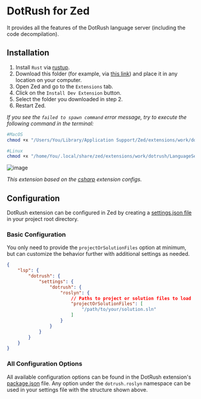 # DotRush for Zed

It provides all the features of the DotRush language server (including the code decompilation).

## Installation
1. Install `Rust` via [rustup](https://www.rust-lang.org/tools/install).
2. Download this folder (for example, via [this link](https://download-directory.github.io/?url=https%3A%2F%2Fgithub.com%2FJaneySprings%2FDotRush%2Ftree%2Fmain%2Fsrc%2FZed)) and place it in any location on your computer.
3. Open Zed and go to the `Extensions` tab.
4. Click on the `Install Dev Extension` button.
5. Select the folder you downloaded in step 2.
6. Restart Zed.

*If you see the `failed to spawn command` error message, try to execute the following command in the terminal:*
```bash
#MacOS
chmod +x "/Users/You/Library/Application Support/Zed/extensions/work/dotrush/LanguageServer/dotrush"

#Linux
chmod +x "/home/You/.local/share/zed/extensions/work/dotrush/LanguageServer/dotrush"
```
 
![image](https://github.com/JaneySprings/DotRush/raw/main/assets/image5.jpg)

*This extension based on the [csharp](https://github.com/zed-extensions/csharp) extension configs.*

## Configuration

DotRush extension can be configured in Zed by creating a [settings.json file](https://zed.dev/docs/configuring-zed#settings-files) in your project root directory. 

### Basic Configuration

You only need to provide the `projectOrSolutionFiles` option at minimum, but can customize the behavior further with additional settings as needed.

```json
{
    "lsp": {
        "dotrush": {
            "settings": {
                "dotrush": {
                    "roslyn": {
                        // Paths to project or solution files to load
                        "projectOrSolutionFiles": [
                            "/path/to/your/solution.sln"
                        ]
                    }
                }
            }
        }
    }
}
```

### All Configuration Options


All available configuration options can be found in the DotRush extension's [package.json](https://github.com/JaneySprings/DotRush/blob/main/package.json) file. Any option under the `dotrush.roslyn` namespace can be used in your settings file with the structure shown above.